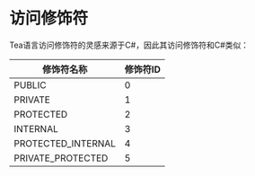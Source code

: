 # 访问修饰符

Tea语言访问修饰符的灵感来源于C#，因此其访问修饰符和C#类似：

| 修饰符名称 | 修饰符ID | 
| ---------- | --------- |
| PUBLIC | 0 |
| PRIVATE | 1 |
| PROTECTED | 2 |
| INTERNAL | 3 |
| PROTECTED_INTERNAL | 4 |
| PRIVATE_PROTECTED | 5 |

